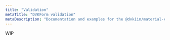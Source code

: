 ```yaml
---
title: "Validation"
metaTitle: "DVKForm validation"
metaDescription: "Documentation and examples for the @dvkiin/material-commons validation system"
---
```


WIP
